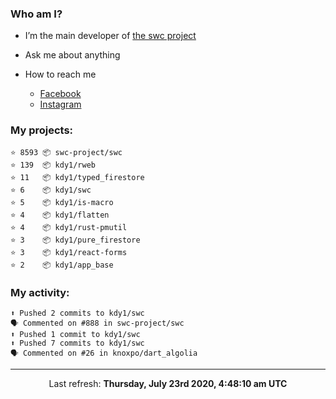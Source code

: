 ### Who am I?

- I’m the main developer of [the swc project](https://github.com/swc-project/swc)

- Ask me about anything

- How to reach me
  - [Facebook](https://www.facebook.com/profile.php?id=100024888122318)
  - [Instagram](https://www.instagram.com/kdy1123/)

### My projects:

```
⭐️ 8593 📦 swc-project/swc
⭐️ 139  📦 kdy1/rweb
⭐️ 11   📦 kdy1/typed_firestore
⭐️ 6    📦 kdy1/swc
⭐️ 5    📦 kdy1/is-macro
⭐️ 4    📦 kdy1/flatten
⭐️ 4    📦 kdy1/rust-pmutil
⭐️ 3    📦 kdy1/pure_firestore
⭐️ 3    📦 kdy1/react-forms
⭐️ 2    📦 kdy1/app_base
```

### My activity:

```
⬆️ Pushed 2 commits to kdy1/swc
🗣 Commented on #888 in swc-project/swc
⬆️ Pushed 1 commit to kdy1/swc
⬆️ Pushed 7 commits to kdy1/swc
🗣 Commented on #26 in knoxpo/dart_algolia
```

------------
<p align="center">Last refresh: <b>Thursday, July 23rd 2020, 4:48:10 am UTC</b></p>